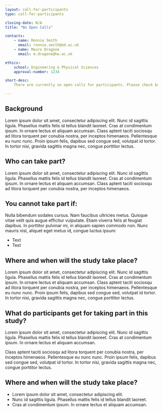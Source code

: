 ```yaml
---
layout: call-for-participants
type: call-for-participants

closing-date: N/A
title: "No Open Calls"

contacts:
    - name: Ronnie Smith
      email: ronnie.smith@ed.ac.uk
    - name: Mauro Dragone
      email: m.dragone@hw.ac.uk

ethics:
    school: Engineering & Physical Sciences
    approval-number: 1234

short-desc:
    There are currently no open calls for participants. Please check back later.

---
```


## Background
Lorem ipsum dolor sit amet, consectetur adipiscing elit. Nunc id sagittis ligula. Phasellus mattis felis id tellus blandit laoreet. Cras at condimentum ipsum. In ornare lectus et aliquam accumsan. Class aptent taciti sociosqu ad litora torquent per conubia nostra, per inceptos himenaeos. Pellentesque eu nunc nunc. Proin ipsum felis, dapibus sed congue sed, volutpat id tortor. In tortor nisi, gravida sagittis magna nec, congue porttitor lectus.

## Who can take part?
Lorem ipsum dolor sit amet, consectetur adipiscing elit. Nunc id sagittis ligula. Phasellus mattis felis id tellus blandit laoreet. Cras at condimentum ipsum. In ornare lectus et aliquam accumsan. Class aptent taciti sociosqu ad litora torquent per conubia nostra, per inceptos himenaeos.

## You cannot take part if:
Nulla bibendum sodales cursus. Nam faucibus ultricies metus. Quisque vitae velit quis augue efficitur vulputate. Etiam viverra felis at feugiat dapibus. In porttitor pulvinar mi, in aliquam sapien commodo non. Nunc mauris nisl, aliquet eget metus id, congue luctus ipsum:
* Text
* Text

## Where and when will the study take place?
Lorem ipsum dolor sit amet, consectetur adipiscing elit. Nunc id sagittis ligula. Phasellus mattis felis id tellus blandit laoreet. Cras at condimentum ipsum. In ornare lectus et aliquam accumsan. Class aptent taciti sociosqu ad litora torquent per conubia nostra, per inceptos himenaeos. Pellentesque eu nunc nunc. Proin ipsum felis, dapibus sed congue sed, volutpat id tortor. In tortor nisi, gravida sagittis magna nec, congue porttitor lectus.

## What do participants get for taking part in this study?
Lorem ipsum dolor sit amet, consectetur adipiscing elit. Nunc id sagittis ligula. Phasellus mattis felis id tellus blandit laoreet. Cras at condimentum ipsum. In ornare lectus et aliquam accumsan.
    
Class aptent taciti sociosqu ad litora torquent per conubia nostra, per inceptos himenaeos. Pellentesque eu nunc nunc. Proin ipsum felis, dapibus sed congue sed, volutpat id tortor. In tortor nisi, gravida sagittis magna nec, congue porttitor lectus.

## Where and when will the study take place?
* Lorem ipsum dolor sit amet, consectetur adipiscing elit.
* Nunc id sagittis ligula. Phasellus mattis felis id tellus blandit laoreet.
* Cras at condimentum ipsum. In ornare lectus et aliquam accumsan.